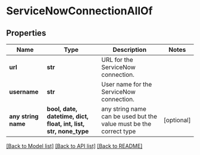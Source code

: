 # ServiceNowConnectionAllOf


## Properties
Name | Type | Description | Notes
------------ | ------------- | ------------- | -------------
**url** | **str** | URL for the ServiceNow connection. | 
**username** | **str** | User name for the ServiceNow connection. | 
**any string name** | **bool, date, datetime, dict, float, int, list, str, none_type** | any string name can be used but the value must be the correct type | [optional]

[[Back to Model list]](../README.md#documentation-for-models) [[Back to API list]](../README.md#documentation-for-api-endpoints) [[Back to README]](../README.md)


